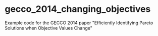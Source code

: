 gecco_2014_changing_objectives
==============================

Example code for the GECCO 2014 paper "Efficiently Identifying Pareto Solutions when Objective Values Change"
